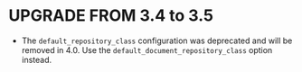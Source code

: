 UPGRADE FROM 3.4 to 3.5
=======================

* The `default_repository_class` configuration was deprecated and will be
  removed in 4.0. Use the `default_document_repository_class` option instead. 
